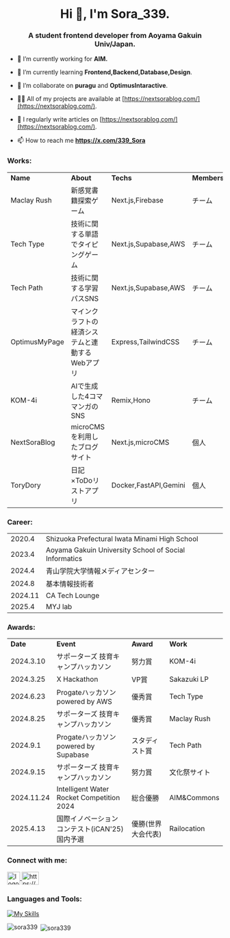 <h1 align="center">Hi 👋, I'm Sora_339.</h1>
<h3 align="center">A student frontend developer from Aoyama Gakuin Univ/Japan.</h3>

- 🔭 I’m currently working for **AIM.**

- 🌱 I’m currently learning **Frontend,Backend,Database,Design**.

- 👯 I’m collaborate on **puragu** and **OptimusIntaractive**.

- 👨‍💻 All of my projects are available at [https://nextsorablog.com/](https://nextsorablog.com/).

- 📝 I regularly write articles on [https://nextsorablog.com/](https://nextsorablog.com/).

- 📫 How to reach me **https://x.com/339_Sora**
<h3 align="left">Works:</h3>
<table>
<tr><td><b>Name</b><td><b>About</b><td><b>Techs</b><td><b>Members</b>
<tr><td>Maclay Rush<td>新感覚書籍探索ゲーム<td>Next.js,Firebase<td>チーム
<tr><td>Tech Type<td>技術に関する単語でタイピングゲーム<td>Next.js,Supabase,AWS<td>チーム
<tr><td>Tech Path<td>技術に関する学習パスSNS<td>Next.js,Supabase,AWS<td>チーム
<tr><td>OptimusMyPage<td>マインクラフトの経済システムと連動するWebアプリ<td>Express,TailwindCSS<td>チーム
<tr><td>KOM-4i<td>AIで生成した4コママンガのSNS<td>Remix,Hono<td>チーム
<tr><td>NextSoraBlog<td>microCMSを利用したブログサイト<td>Next.js,microCMS<td>個人
<tr><td>ToryDory<td>日記×ToDoリストアプリ<td>Docker,FastAPI,Gemini<td>個人
</table>
<h3 align="left">Career:</h3>
<table>
<tr><td>2020.4<td>
Shizuoka Prefectural Iwata Minami High School
<tr><td>2023.4<td>Aoyama Gakuin University School of Social Informatics
<tr><td>2024.4<td>青山学院大学情報メディアセンター
<tr><td>2024.8<td>基本情報技術者
<tr><td>2024.11<td>CA Tech Lounge
<tr><td>2025.4<td>MYJ lab
</table>
<h3 align="left">Awards:</h3>
<table>
<tr><td><b>Date</b><td><b>Event</b><td><b>Award</b><td><b>Work</b>
<tr><td>2024.3.10<td>サポーターズ 技育キャンプハッカソン<td>努力賞<td>KOM-4i
<tr><td>2024.3.25<td>X Hackathon<td>VP賞<td>Sakazuki LP
<tr><td>2024.6.23<td>Progateハッカソン powered by AWS<td>優秀賞<td>Tech Type
<tr><td>2024.8.25<td>サポーターズ 技育キャンプハッカソン<td>優秀賞<td>Maclay Rush
<tr><td>2024.9.1<td>Progateハッカソン powered by Supabase<td>スタディスト賞<td>Tech Path
<tr><td>2024.9.15<td>サポーターズ 技育キャンプハッカソン<td>努力賞<td>文化祭サイト
<tr><td>2024.11.24<td>Intelligent Water Rocket Competition 2024<td>総合優勝<td>AIM&Commons
<tr><td>2025.4.13<td>国際イノベーションコンテスト(iCAN'25)国内予選<td>優勝(世界大会代表)<td>Railocation
</table>
<h3 align="left">Connect with me:</h3>
<p align="left">
<a href="https://x.com/339_Sora" target="blank"><img align="center" width="30" alt="logo-black" src="https://github.com/user-attachments/assets/77ec1b90-485d-4dd6-8318-ee2577a211b3" />
</a>
<a href="https://instagram.com/https://www.instagram.com/sorachi_339/" target="blank"><img align="center" src="https://raw.githubusercontent.com/rahuldkjain/github-profile-readme-generator/master/src/images/icons/Social/instagram.svg" alt="https://www.instagram.com/sorachi_339/" height="30" width="40" /></a>
</p>

<h3 align="left">Languages and Tools:</h3>

[![My Skills](https://skillicons.dev/icons?i=react,nextjs,tailwind,js,ts,py,firebase,supabase,postgres,mysql,fastapi,express,figma)](https://skillicons.dev)

<p><img align="left" src="https://github-readme-stats.vercel.app/api/top-langs?username=sora339&show_icons=true&locale=en&layout=compact" alt="sora339" /></p>

<p>&nbsp;<img align="center" src="https://github-readme-stats.vercel.app/api?username=sora339&show_icons=true&locale=en" alt="sora339" /></p>

